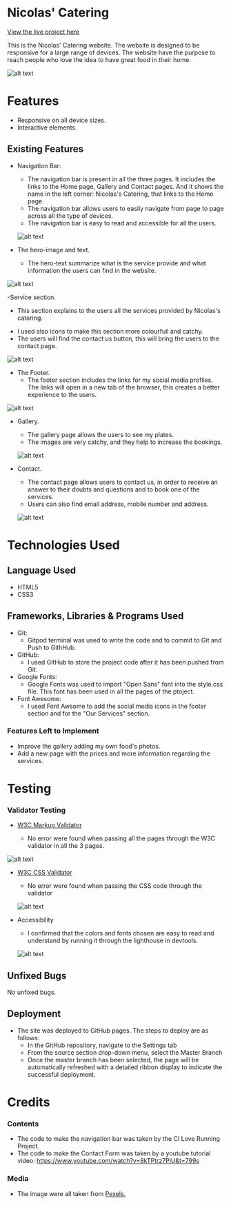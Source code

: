 # Nicolas' Catering

  [View the live project here]( https://nicolascagna96.github.io/catering-first-project/ "View the live project here")

This is the Nicolas' Catering website. The website is designed to be responsive for a large range of devices. The website have the purpose to reach people who love the idea to have great food in their home.

![alt text](./assets/images/responsive2022-03-31%20200203.png)


# Features
- Responsive on all device sizes.
- Interactive elements.

## Existing Features
- Navigation Bar:
   - The navigation bar is present in all the three pages. It includes the links to the Home page, Gallery and Contact pages. And it shows the name in the left corner: Nicolas's Catering, that links to the Home page.
   - The navigation bar allows users to easily navigate from page to page across all the type of devices.
   - The navigation bar is easy to read and accessible for all the users.
   

  ![alt text](./assets/images/navbar.png)


- The hero-image and text.
  - The hero-text summarize what is the service provide and what information the users can find in the website.
 

![alt text](./assets/images/hero.png)


-Service section.
  * This section explains to the users all the services provided by Nicolas's catering.
  - I used also icons to make this section more colourfull and catchy.
  - The users will find the contact us button, this will bring the users to the contact page.

![alt text](./assets/images/services.png)

- The Footer.
  - The footer section includes the links for my social media profiles. The links will open in a new tab of the browser, this creates a better experience to the users.

![alt text](./assets/images/footer.png)


- Gallery.
  - The gallery page allows the users to see my plates. 
  - The images are very catchy, and they help to increase the bookings.

  ![alt text](./assets/images/gallery-section.png)


- Contact.
    - The contact page allows users to contact us, in order to receive an answer to their doubts and questions and to book one of the services.
    - Users can also find email address, mobile number and address.

    ![alt text](./assets/images/contact-section.png)

#  Technologies Used


## Language Used 

- HTML5
- CSS3

## Frameworks, Libraries & Programs Used

- Git:
  - Gitpod terminal was used to write the code and to commit to Git and Push to GithHub.
 - GitHub:
   - I used GitHub to store the project code after it has been pushed from Git.
- Google Fonts:
  - Google Fonts was used to import "Open Sans" font into the style.css file. This font has been used in all the pages of the ptoject.
- Font Awesome:
  - I used Font Awsome to add the social media icons in the footer section and for the "Our Services" section.

 ### Features Left to Implement
- Improve the gallery adding my own food's photos.
- Add a new page with the prices and more information regarding the services.

# Testing

###  Validator Testing
- [W3C Markup Validator]( https://validator.w3.org/nu/#textarea "W3C Markup Validator")

     -  No error were found when passing all the pages through the W3C validator in all the 3 pages.

 ![alt text](./assets/images/validator.png)


- [W3C CSS Validator]( https://validator.w3.org/nu/#textarea "W3C CSS Validator")
  - No error were found when passing the CSS code through the validator

  ![alt text](./assets/images/CSS%20validator.png)

- Accessibility
  - I confirmed that the colors and fonts chosen are easy to read and understand by running it through the lighthouse in devtools.

  ![alt text](./assets/images/accessibility2.png)

## Unfixed Bugs

  No unfixed bugs.

## Deployment

- The site was deployed to GitHub pages. The steps to deploy are as follows:
    -   In the GitHub repository, navigate to the Settings tab
    -   From the source section drop-down menu, select the Master Branch
    -   Once the master branch has been selected, the page will be automatically refreshed with a detailed ribbon display to indicate the successful deployment.

# Credits

### Contents
- The code to make the navigation bar was taken by the CI Love Running Project.
- The code to make the Contact Form was taken by a youtube tutorial video: https://www.youtube.com/watch?v=8kTPtrz7PiU&t=799s

### Media
- The image were all taken from [Pexels.]( https://www.pexels.com/ "Pexels")
